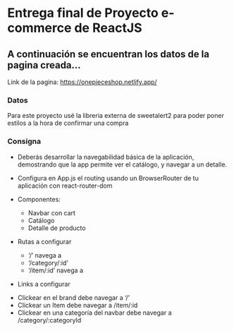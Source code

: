 # Entrega final de Proyecto e-commerce de ReactJS


## A continuación se encuentran los datos de la pagina creada...

Link de la pagina: https://onepieceshop.netlify.app/

### Datos
Para este proyecto usé la libreria externa de sweetalert2 para poder poner estilos a la hora de confirmar una compra

### Consigna

* Deberás desarrollar la navegabilidad básica de la aplicación, demostrando que la app permite ver el catálogo, y navegar a un detalle.

* Configura en App.js el routing usando un BrowserRouter de tu aplicación con react-router-dom

* Componentes:

    - Navbar con cart
    - Catálogo
    - Detalle de producto


* Rutas a configurar

    - ‘/’ navega a
    - ‘/category/:id’
    - ‘/item/:id’ navega a


* Links a configurar

- Clickear en el brand debe navegar a ‘/’
- Clickear un Item debe navegar a /item/:id
- Clickear en una categoría del navbar debe navegar a /category/:categoryId